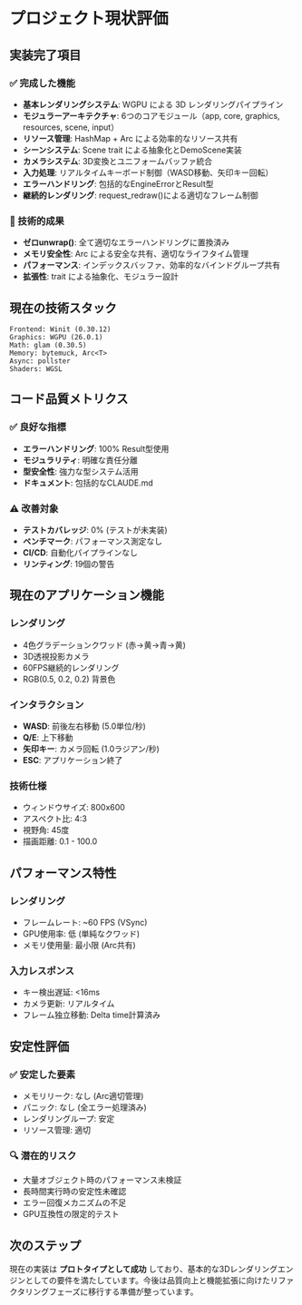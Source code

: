 # プロジェクト現状評価

## 実装完了項目

### ✅ 完成した機能
- **基本レンダリングシステム**: WGPU による 3D レンダリングパイプライン
- **モジュラーアーキテクチャ**: 6つのコアモジュール（app, core, graphics, resources, scene, input）
- **リソース管理**: HashMap + Arc による効率的なリソース共有
- **シーンシステム**: Scene trait による抽象化とDemoScene実装
- **カメラシステム**: 3D変換とユニフォームバッファ統合
- **入力処理**: リアルタイムキーボード制御（WASD移動、矢印キー回転）
- **エラーハンドリング**: 包括的なEngineErrorとResult型
- **継続的レンダリング**: request_redraw()による適切なフレーム制御

### 🎯 技術的成果
- **ゼロunwrap()**: 全て適切なエラーハンドリングに置換済み
- **メモリ安全性**: Arc による安全な共有、適切なライフタイム管理
- **パフォーマンス**: インデックスバッファ、効率的なバインドグループ共有
- **拡張性**: trait による抽象化、モジュラー設計

## 現在の技術スタック

```
Frontend: Winit (0.30.12)
Graphics: WGPU (26.0.1) 
Math: glam (0.30.5)
Memory: bytemuck, Arc<T>
Async: pollster
Shaders: WGSL
```

## コード品質メトリクス

### ✅ 良好な指標
- **エラーハンドリング**: 100% Result型使用
- **モジュラリティ**: 明確な責任分離
- **型安全性**: 強力な型システム活用
- **ドキュメント**: 包括的なCLAUDE.md

### ⚠️ 改善対象
- **テストカバレッジ**: 0% (テストが未実装)
- **ベンチマーク**: パフォーマンス測定なし
- **CI/CD**: 自動化パイプラインなし
- **リンティング**: 19個の警告

## 現在のアプリケーション機能

### レンダリング
- 4色グラデーションクワッド (赤→黄→青→黄)
- 3D透視投影カメラ
- 60FPS継続的レンダリング
- RGB(0.5, 0.2, 0.2) 背景色

### インタラクション
- **WASD**: 前後左右移動 (5.0単位/秒)
- **Q/E**: 上下移動
- **矢印キー**: カメラ回転 (1.0ラジアン/秒)
- **ESC**: アプリケーション終了

### 技術仕様
- ウィンドウサイズ: 800x600
- アスペクト比: 4:3
- 視野角: 45度
- 描画距離: 0.1 - 100.0

## パフォーマンス特性

### レンダリング
- フレームレート: ~60 FPS (VSync)
- GPU使用率: 低 (単純なクワッド)
- メモリ使用量: 最小限 (Arc共有)

### 入力レスポンス
- キー検出遅延: <16ms
- カメラ更新: リアルタイム
- フレーム独立移動: Delta time計算済み

## 安定性評価

### ✅ 安定した要素
- メモリリーク: なし (Arc適切管理)
- パニック: なし (全エラー処理済み)
- レンダリングループ: 安定
- リソース管理: 適切

### 🔍 潜在的リスク
- 大量オブジェクト時のパフォーマンス未検証
- 長時間実行時の安定性未確認
- エラー回復メカニズムの不足
- GPU互換性の限定的テスト

## 次のステップ

現在の実装は **プロトタイプとして成功** しており、基本的な3Dレンダリングエンジンとしての要件を満たしています。今後は品質向上と機能拡張に向けたリファクタリングフェーズに移行する準備が整っています。